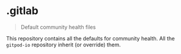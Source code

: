 # .gitlab

> Default community health files

This repository contains all the defaults for community health. All the `gitpod-io` repository inherit (or override) them.
